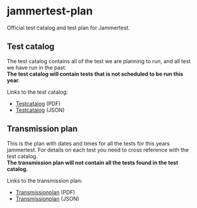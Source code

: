 # jammertest-plan
Official test catalog and test plan for Jammertest.

## Test catalog
The test catalog contains all of the test we are planning to run, and all test we have run in the past.  
**The test catalog will contain tests that is not scheduled to be run this year.**

Links to the test catalog:
- [Testcatalog](Testcatalog.pdf) (PDF)
- [Testcatalog](testcatalog.json) (JSON) 

## Transmission plan
This is the plan with dates and times for all the tests for this years jammertest. For details on each test you need to cross reference with the test catalog.  
**The transmission plan will not contain all the tests found in the test catalog.**

Links to the transmission plan:
- [Transmissionplan](Transmissionplan.pdf) (PDF)
- [Transmissionplan](transmissionplan.json) (JSON)


